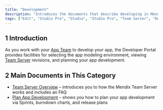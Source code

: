 ```yaml
---
title: "Development"
description: "Introduces the documents that describe developing in Mendix via the Developer Portal."
tags: ["Edit", "Studio Pro", "Studio", "Studio Pro", "Team Server", "Developer Portal", "commit"]
---
```


## 1 Introduction

As you work with your [App Team](../collaborate/team) to develop your app, the Developer Portal provides facilities for selecting the app modeling environment, viewing [Team Server](team-server) revisions, and planning your app development.

## 2 Main Documents in This Category

* [Team Server Overview](team-server) – introduces you to how the Mendix Team Server works and includes an FAQ
* [Plan App Development](planning-development) – shows you how to plan your app development via Sprints, burndown charts, and release plans
